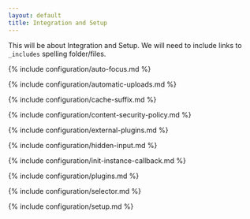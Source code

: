 ```yaml
---
layout: default
title: Integration and Setup
---
```



This will be about Integration and Setup. We will need to include links to `_includes` spelling folder/files.

{% include configuration/auto-focus.md %}

{% include configuration/automatic-uploads.md %}

{% include configuration/cache-suffix.md %}

{% include configuration/content-security-policy.md %}

{% include configuration/external-plugins.md %}

{% include configuration/hidden-input.md %}

{% include configuration/init-instance-callback.md %}

{% include configuration/plugins.md %}

{% include configuration/selector.md %}

{% include configuration/setup.md %}
